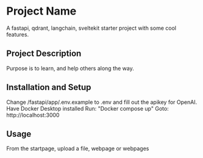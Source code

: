 # Project Name
A fastapi, qdrant, langchain, sveltekit starter project with some cool features.

## Project Description
Purpose is to learn, and help others along the way.

## Installation and Setup
Change /fastapi/app/.env.example to .env and fill out the apikey for OpenAI.
Have Docker Desktop installed
Run: "Docker compose up"
Goto: http://localhost:3000

## Usage
From the startpage, upload a file, webpage or webpages
